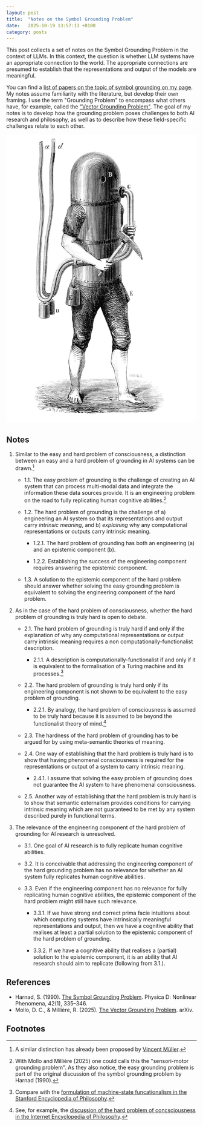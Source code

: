 ```yaml
---
layout: post
title:  "Notes on the Symbol Grounding Problem"
date:   2025-10-19 13:57:13 +0100
category: posts
---
```


This post collects a set of notes on the Symbol Grounding Problem in the context of LLMs. In this context, the question is whether LLM systems have an appropriate connection to the world. The appropriate connections are presumed to establish that the representations and output of the models are meaningful.

You can find a [list of papers on the topic of symbol grounding on my page](/The-Symbol-Grounding-Problem/). My notes assume familiarity with the literature, but develop their own framing. I use the term "Grounding Problem" to encompass what others have, for example, called the ["Vector Grounding Problem"](https://arxiv.org/abs/2304.01481). The goal of my notes is to develop how the grounding problem poses challenges to both AI research and philosophy, as well as to describe how these field-specific challenges relate to each other.

![19th century illustration of a diving machine](/assets/images/klingerts-diving-machine-1600.jpg)


## Notes

1. Similar to the easy and hard problem of consciousness, a distinction between an easy and a hard problem of grounding in AI systems can be drawn.[^1]

    * 1.1. The easy problem of grounding is the challenge of creating an AI system that can process multi-modal data and integrate the information these data sources provide. It is an engineering problem on the road to fully replicating human cognitive abilities.[^2]

    * 1.2. The hard problem of grounding is the challenge of a) engineering an AI system so that its representations and output carry *intrinsic meaning*, and b) *explaining* why any computational representations or outputs carry intrinsic meaning.

        - 1.2.1. The hard problem of grounding has both an engineering (a) and an epistemic component (b).

        - 1.2.2. Establishing the success of the engineering component requires answering the epistemic component.

    * 1.3. A solution to the epistemic component of the hard problem should answer whether solving the easy grounding problem is equivalent to solving the engineering component of the hard problem.

2. As in the case of the hard problem of consciousness, whether the hard problem of grounding is truly hard is open to debate.

    * 2.1. The hard problem of grounding is truly hard if and only if the explanation of why any computational representations or output carry intrinsic meaning requires a non computationally-functionalist description.

        - 2.1.1. A description is computationally-functionalist if and only if it is equivalent to the formalisation of a Turing machine and its processes.[^3]

    * 2.2. The hard problem of grounding is truly hard only if its engineering component is not shown to be equivalent to the easy problem of grounding.

        - 2.2.1. By analogy, the hard problem of consciousness is assumed to be truly hard because it is assumed to be beyond the functionalist theory of mind.[^4]

    * 2.3. The hardness of the hard problem of grounding has to be argued for by using meta-semantic theories of meaning.

    * 2.4. One way of establishing that the hard problem is truly hard is to show that having phenomenal consciousness is required for the representations or output of a system to carry intrinsic meaning.

        - 2.4.1. I assume that solving the easy problem of grounding does not guarantee the AI system to have phenomenal consciousness.

    * 2.5. Another way of establishing that the hard problem is truly hard is to show that semantic externalism provides conditions for carrying intrinsic meaning which are not guaranteed to be met by any system described purely in functional terms.

3. The relevance of the engineering component of the hard problem of grounding for AI research is unresolved.

   * 3.1. One goal of AI research is to fully replicate human cognitive abilities.

   * 3.2. It is conceivable that addressing the engineering component of the hard grounding problem has no relevance for whether an AI system fully replicates human cognitive abilities.

   * 3.3. Even if the engineering component has no relevance for fully replicating human cognitive abilities, the epistemic component of the hard problem might still have such relevance.

       - 3.3.1. If we have strong and correct prima facie intuitions about which computing systems have intrinsically meaningful representations and output, then we have a cognitive ability that realises at least a partial solution to the epistemic component of the hard problem of grounding.

       - 3.3.2. If we have a cognitive ability that realises a (partial) solution to the epistemic component, it is an ability that AI research should aim to replicate (following from 3.1.).


## References

- Harnad, S. (1990). [The Symbol Grounding Problem](https://doi.org/10.1016/0167-2789(90)90087-6). Physica D: Nonlinear Phenomena, 42(1), 335–346.
- Mollo, D. C., & Millière, R. (2025). [The Vector Grounding Problem](https://doi.org/10.48550/arXiv.2304.01481). arXiv.



## Footnotes

[^1]: A similar distinction has already been proposed by [Vincent Müller](https://philarchive.org/rec/MLLTHA-2).

[^2]: With Mollo and Millière (2025) one could calls this the "sensori-motor grounding problem". As they also notice, the easy grounding problem is part of the original discussion of the symbol grounding problem by Harnad (1990).

[^3]: Compare with the [formulation of machine-state funcationalism in the Stanford Encyclopedia of Philosophy](https://plato.stanford.edu/entries/functionalism/#MachStatFunc).

[^4]: See, for example, the [discussion of the hard problem of concsciousness in the Internet Encyclopedia of Philosophy](https://iep.utm.edu/hard-problem-of-conciousness/).
